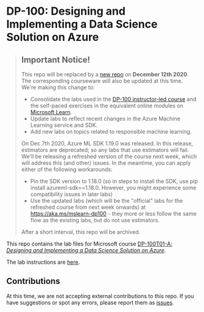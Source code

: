 # DP-100: Designing and Implementing a Data Science Solution on Azure

> ## Important Notice!
>
> This repo will be replaced by a [new repo](https://aka.ms/mslearn-dp100) on **December 12th 2020**. The corresponding courseware will also be updated at this time. We're making this change to:
> - Consolidate the labs used in the [DP-100 instructor-led course](https://docs.microsoft.com/learn/certifications/courses/dp-100t01_) and the self-paced exercises in the equivalent online modules on [Microsoft Learn](https://docs.microsoft.com/learn/paths/build-ai-solutions-with-azure-ml-service/).
> - Update labs to reflect recent changes in the Azure Machine Learning service and SDK.
> - Add new labs on topics related to responsible machine learning.
>
> On Dec 7th 2020, Azure ML SDK 1.19.0 was released. In this release, estimators are deprecated; so any labs that use estimators will fail. We'll be releasing a refreshed version of the course next week, which will address this (and other) issues. In the meantime, you can apply either of the following workarounds:
> - Pin the SDK version to 1.18.0 (so in steps to install the SDK, use pip install azureml-sdk==1.18.0. However, you might experience some compatibility issues in later labs)
> - Use the updated labs (which will be the "official" labs for the refreshed course from next week onwards) at https://aka.ms/mslearn-dp100 - they more or less follow the same flow as the existing labs, but do not use estimators.
>
> After a short interval, this repo will be archived.

This repo contains the lab files for Microsoft course [DP-100T01-A: *Designing and Implementing a Data Science Solution on Azure*](https://docs.microsoft.com/en-us/learn/certifications/courses/dp-100t01).

The lab instructions are [here](labdocs/README.md).

## Contributions

At this time, we are not accepting external contributions to this repo. If you have suggestions or spot any errors, please report them as [issues](https://github.com/MicrosoftLearning/DP100/issues).
